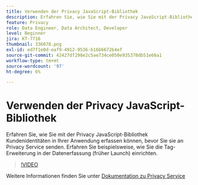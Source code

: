 ```yaml
---
title: Verwenden der Privacy JavaScript-Bibliothek
description: Erfahren Sie, wie Sie mit der Privacy JavaScript-Bibliothek Kundenidentitäten in Ihrer Anwendung erfassen können, bevor Sie sie an Privacy Service senden. Erfahren Sie beispielsweise, wie Sie die Tag-Erweiterung in der Datenerfassung (früher Launch) einrichten.
feature: Privacy
role: Data Engineer, Data Architect, Developer
level: Beginner
jira: KT-7716
thumbnail: 336078.png
exl-id: ed7f1e0d-eaf9-4912-9536-b16b6672b4ef
source-git-commit: 42427df298e2c5ae734ce050e935378db51e66a1
workflow-type: tm+mt
source-wordcount: '97'
ht-degree: 6%

---
```



# Verwenden der Privacy JavaScript-Bibliothek

Erfahren Sie, wie Sie mit der Privacy JavaScript-Bibliothek Kundenidentitäten in Ihrer Anwendung erfassen können, bevor Sie sie an Privacy Service senden. Erfahren Sie beispielsweise, wie Sie die Tag-Erweiterung in der Datenerfassung (früher Launch) einrichten.

>[!VIDEO](https://video.tv.adobe.com/v/336078?quality=12&learn=on)

Weitere Informationen finden Sie unter [Dokumentation zu Privacy Service](https://experienceleague.adobe.com/docs/experience-platform/privacy/home.html?lang=de)